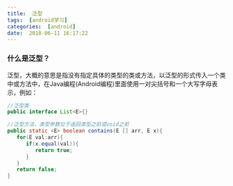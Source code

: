 ```yaml
---
title:  泛型
tags:  [android学习]
categories:  [android]
date:  2018-06-11 16:17:22
---
```




### 什么是泛型？
泛型，大概的意思是指没有指定具体的类型的类或方法，以泛型的形式传入一个类中或方法中，在Java编程(Android编程)里面使用一对尖括号和一个大写字母表示，例如：

``` java
//泛型类
public interface List<E>{}

//泛型方法，类型参数位于返回类型之前或void之前
public static <E> boolean contains(E [] arr, E x){
   for(E val:arr){
      if(x.equal(val)){
         return true;
      }
   }
   return false;
}

```
 
